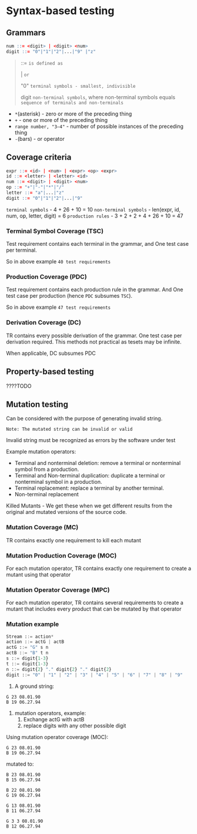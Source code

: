 # Syntax-based testing
## Grammars

```R
num ::= <digit> | <digit> <num>
digit ::= "0"|"1"|"2"|...|"9" |"z"
```

>::=   `is defined as`
>
>|     `or`
>
>"0"   `terminal symbols - smallest, indivisible`
>
>digit `non-terminal symbols`, where non-terminal symbols equals `sequence of terminals and non-terminals`

* `*`(asterisk) - zero or more of the preceding thing
* `+`  - one or more of the preceding thing
* `range number, "3–4"` - number of possible instances of the preceding thing
* `-`(bars) -  or operator
 
## Coverage criteria
```R
expr ::= <id> | <num> | <expr> <op> <expr>
id ::= <letter> | <letter> <id>
num ::= <digit> | <digit> <num>
op ::= "+"|"-"|"*"|"/"
letter ::= "a"|...|"z"
digit ::= "0"|"1"|"2"|...|"9"
```

`terminal symbols` - 4 + 26 + 10 = 10
`non-terminal symbols` - len(expr, id, num, op, letter, digit) = 6
`production rules` - 3 + 2 + 2 + 4 + 26 + 10 = 47

### Terminal Symbol Coverage (TSC)
Test requirement contains each terminal in the grammar, and One test case per terminal.

So in above example `40 test requirements`

### Production Coverage (PDC)
Test requirement contains each production rule in the grammar. And One test case per production (hence `PDC` subsumes `TSC`).

So in above example `47 test requirements`

### Derivation Coverage (DC)
TR contains every possible derivation of the grammar. One test case per derivation required. This methods not practical as tesets  may be infinite. 

When applicable, DC subsumes PDC

## Property-based testing
????TODO

## Mutation testing
Can be considered with the purpose of generating invalid string.

    Note: The mutated string can be invalid or valid

Invalid string must be recognized as errors by the software under test

Example mutation operators:
* Terminal and nonterminal deletion: remove a terminal or nonterminal symbol from a production.
* Terminal and Non-terminal duplication: duplicate a terminal or nonterminal symbol in a production.
* Terminal replacement: replace a terminal by another terminal. 
* Non-terminal replacement


Killed Mutants - We get these when we get different results from the original and mutated versions of the source code.  

### Mutation Coverage (MC)
TR contains exactly one requirement to kill each mutant

### Mutation Production Coverage (MOC)
For each mutation operator, TR contains exactly one requirement to create a mutant using that operator

### Mutation Operator Coverage (MPC)
For each mutation operator, TR contains several requirements to create a mutant that includes every product that can be mutated by that operator

### Mutation example
```python
Stream ::= action*
action ::= actG | actB
actG ::= "G" s n
actB ::= "B" t n
s ::= digit{1-3}
t ::= digit{1-3}
n ::= digit{2} "." digit{2} "." digit{2}
digit ::= "0" | "1" | "2" | "3" | "4" | "5" | "6" | "7" | "8" | "9"
```

1. A ground string:
```
G 23 08.01.90
B 19 06.27.94
```

1. mutation operators, example:
   1. Exchange actG with actB
   2. replace digits with any other possible digit

Using mutation operator coverage (MOC):
```
G 23 08.01.90
B 19 06.27.94
```

mutated to:
```
B 23 08.01.90
B 15 06.27.94

B 22 08.01.90
G 19 06.27.94

G 13 08.01.90
B 11 06.27.94

G 3 3 08.01.90
B 12 06.27.94

```